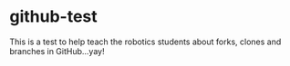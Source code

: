 # github-test
This is a test to help teach the robotics students about forks, clones and branches in GitHub...yay!
